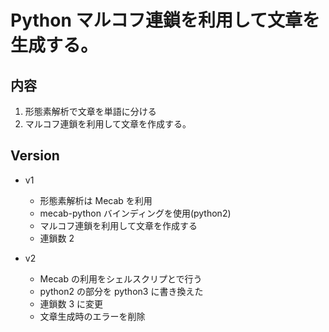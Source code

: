 # Python マルコフ連鎖を利用して文章を生成する。

## 内容

1. 形態素解析で文章を単語に分ける
2. マルコフ連鎖を利用して文章を作成する。

## Version

* v1
    - 形態素解析は Mecab を利用
    - mecab-python バインディングを使用(python2)
    - マルコフ連鎖を利用して文章を作成する
    - 連鎖数 2

* v2
    - Mecab の利用をシェルスクリプとで行う
    - python2 の部分を python3 に書き換えた
    - 連鎖数 3 に変更
    - 文章生成時のエラーを削除
